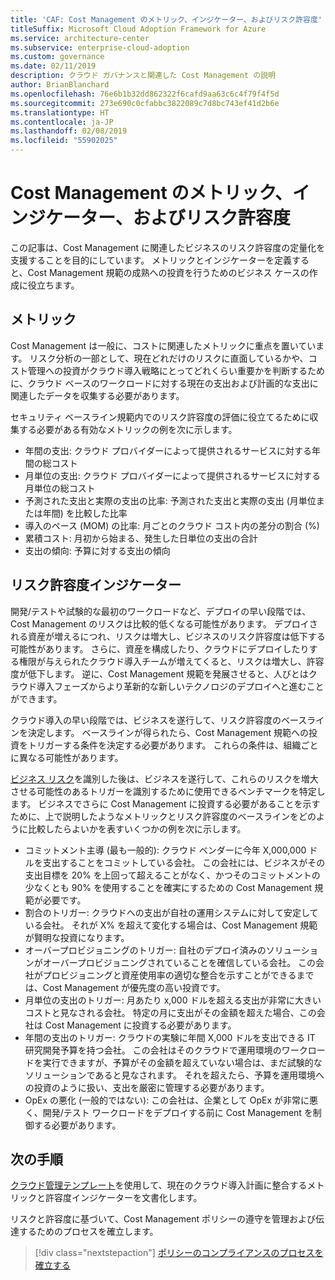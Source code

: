 ```yaml
---
title: 'CAF: Cost Management のメトリック、インジケーター、およびリスク許容度'
titleSuffix: Microsoft Cloud Adoption Framework for Azure
ms.service: architecture-center
ms.subservice: enterprise-cloud-adoption
ms.custom: governance
ms.date: 02/11/2019
description: クラウド ガバナンスと関連した Cost Management の説明
author: BrianBlanchard
ms.openlocfilehash: 76e6b1b32dd862322f6cafd9aa63c6c4f79f4f5d
ms.sourcegitcommit: 273e690c0cfabbc3822089c7d8bc743ef41d2b6e
ms.translationtype: HT
ms.contentlocale: ja-JP
ms.lasthandoff: 02/08/2019
ms.locfileid: "55902025"
---
```

# <a name="cost-management-metrics-indicators-and-risk-tolerance"></a>Cost Management のメトリック、インジケーター、およびリスク許容度

この記事は、Cost Management に関連したビジネスのリスク許容度の定量化を支援することを目的にしています。 メトリックとインジケーターを定義すると、Cost Management 規範の成熟への投資を行うためのビジネス ケースの作成に役立ちます。

## <a name="metrics"></a>メトリック

Cost Management は一般に、コストに関連したメトリックに重点を置いています。 リスク分析の一部として、現在どれだけのリスクに直面しているかや、コスト管理への投資がクラウド導入戦略にとってどれくらい重要かを判断するために、クラウド ベースのワークロードに対する現在の支出および計画的な支出に関連したデータを収集する必要があります。

セキュリティ ベースライン規範内でのリスク許容度の評価に役立てるために収集する必要がある有効なメトリックの例を次に示します。

- 年間の支出: クラウド プロバイダーによって提供されるサービスに対する年間の総コスト
- 月単位の支出: クラウド プロバイダーによって提供されるサービスに対する月単位の総コスト
- 予測された支出と実際の支出の比率: 予測された支出と実際の支出 (月単位または年間) を比較した比率
- 導入のペース (MOM) の比率: 月ごとのクラウド コスト内の差分の割合 (%)
- 累積コスト: 月初から始まる、発生した日単位の支出の合計
- 支出の傾向: 予算に対する支出の傾向

## <a name="risk-tolerance-indicators"></a>リスク許容度インジケーター

開発/テストや試験的な最初のワークロードなど、デプロイの早い段階では、Cost Management のリスクは比較的低くなる可能性があります。 デプロイされる資産が増えるにつれ、リスクは増大し、ビジネスのリスク許容度は低下する可能性があります。 さらに、資産を構成したり、クラウドにデプロイしたりする権限が与えられたクラウド導入チームが増えてくると、リスクは増大し、許容度が低下します。 逆に、Cost Management 規範を発展させると、人びとはクラウド導入フェーズからより革新的な新しいテクノロジのデプロイへと進むことができます。

クラウド導入の早い段階では、ビジネスを遂行して、リスク許容度のベースラインを決定します。 ベースラインが得られたら、Cost Management 規範への投資をトリガーする条件を決定する必要があります。 これらの条件は、組織ごとに異なる可能性があります。

[ビジネス リスク](./business-risks.md)を識別した後は、ビジネスを遂行して、これらのリスクを増大させる可能性のあるトリガーを識別するために使用できるベンチマークを特定します。 ビジネスでさらに Cost Management に投資する必要があることを示すために、上で説明したようなメトリックとリスク許容度のベースラインをどのように比較したらよいかを表すいくつかの例を次に示します。

- コミットメント主導 (最も一般的): クラウド ベンダーに今年 X,000,000 ドルを支出することをコミットしている会社。 この会社には、ビジネスがその支出目標を 20% を上回って超えることがなく、かつそのコミットメントの少なくとも 90% を使用することを確実にするための Cost Management 規範が必要です。
- 割合のトリガー: クラウドへの支出が自社の運用システムに対して安定している会社。 それが X% を超えて変化する場合は、Cost Management 規範が賢明な投資になります。
- オーバープロビジョニングのトリガー: 自社のデプロイ済みのソリューションがオーバープロビジョニングされていることを確信している会社。 この会社がプロビジョニングと資産使用率の適切な整合を示すことができるまでは、Cost Management が優先度の高い投資です。
- 月単位の支出のトリガー: 月あたり x,000 ドルを超える支出が非常に大きいコストと見なされる会社。 特定の月に支出がその金額を超えた場合、この会社は Cost Management に投資する必要があります。
- 年間の支出のトリガー: クラウドの実験に年間 X,000 ドルを支出できる IT 研究開発予算を持つ会社。 この会社はそのクラウドで運用環境のワークロードを実行できますが、予算がその金額を超えていない場合は、まだ試験的なソリューションであると見なされます。 それを超えたら、予算を運用環境への投資のように扱い、支出を厳密に管理する必要があります。
- OpEx の悪化 (一般的ではない): この会社は、企業として OpEx が非常に悪く、開発/テスト ワークロードをデプロイする前に Cost Management を制御する必要があります。

## <a name="next-steps"></a>次の手順

[クラウド管理テンプレート](./template.md)を使用して、現在のクラウド導入計画に整合するメトリックと許容度インジケーターを文書化します。

リスクと許容度に基づいて、Cost Management ポリシーの遵守を管理および伝達するためのプロセスを確立します。

> [!div class="nextstepaction"]
> [ポリシーのコンプライアンスのプロセスを確立する](compliance-processes.md)
